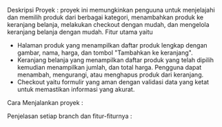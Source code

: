 Deskripsi Proyek :
proyek ini memungkinkan penguuna untuk menjelajahi dan memilih produk dari berbagai kategori, menambahkan produk ke keranjang belanja, melakukan checkout dengan mudah, dan mengelola keranjang belanja dengan mudah. Fitur utama yaitu 
- Halaman produk yang menampilkan daftar produk lengkap dengan gambar, nama, harga, dan tombol "Tambahkan ke keranjang".
- Keranjang belanja yang menampilkan daftar produk yang telah dipilih kemudian menampilkan jumlah, dan total harga. Pengguna dapat menambah, mengurangi, atau menghapus produk dari keranjang.
- Checkout yaitu formulir yang aman dengan validasi data yang ketat untuk memastikan informasi yang akurat. 

Cara Menjalankan proyek :

Penjelasan setiap branch dan fitur-fiturnya : 


